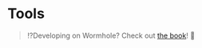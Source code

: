 # Tools

> :interrobang:Developing on Wormhole? Check out [the book](https://book.wormhole.com)! :book:
